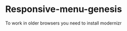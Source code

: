 Responsive-menu-genesis
=======================

To work in older browsers you need to install modernizr
